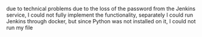 due to technical problems due to the loss of the password from the Jenkins service, I could not fully implement the functionality, separately I could run Jenkins through docker, but since Python was not installed on it, I could not run my file
